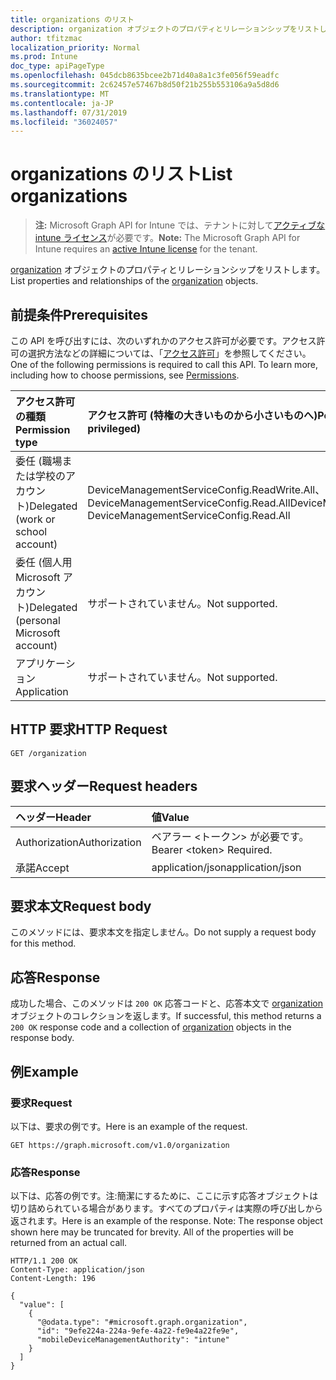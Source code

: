 ```yaml
---
title: organizations のリスト
description: organization オブジェクトのプロパティとリレーションシップをリストします。
author: tfitzmac
localization_priority: Normal
ms.prod: Intune
doc_type: apiPageType
ms.openlocfilehash: 045dcb8635bcee2b71d40a8a1c3fe056f59eadfc
ms.sourcegitcommit: 2c62457e57467b8d50f21b255b553106a9a5d8d6
ms.translationtype: MT
ms.contentlocale: ja-JP
ms.lasthandoff: 07/31/2019
ms.locfileid: "36024057"
---
```

# <a name="list-organizations"></a><span data-ttu-id="3dd85-103">organizations のリスト</span><span class="sxs-lookup"><span data-stu-id="3dd85-103">List organizations</span></span>

> <span data-ttu-id="3dd85-104">**注:** Microsoft Graph API for Intune では、テナントに対して[アクティブな intune ライセンス](https://go.microsoft.com/fwlink/?linkid=839381)が必要です。</span><span class="sxs-lookup"><span data-stu-id="3dd85-104">**Note:** The Microsoft Graph API for Intune requires an [active Intune license](https://go.microsoft.com/fwlink/?linkid=839381) for the tenant.</span></span>

<span data-ttu-id="3dd85-105">[organization](../resources/intune-onboarding-organization.md) オブジェクトのプロパティとリレーションシップをリストします。</span><span class="sxs-lookup"><span data-stu-id="3dd85-105">List properties and relationships of the [organization](../resources/intune-onboarding-organization.md) objects.</span></span>

## <a name="prerequisites"></a><span data-ttu-id="3dd85-106">前提条件</span><span class="sxs-lookup"><span data-stu-id="3dd85-106">Prerequisites</span></span>
<span data-ttu-id="3dd85-p101">この API を呼び出すには、次のいずれかのアクセス許可が必要です。アクセス許可の選択方法などの詳細については、「[アクセス許可](/graph/permissions-reference)」を参照してください。</span><span class="sxs-lookup"><span data-stu-id="3dd85-p101">One of the following permissions is required to call this API. To learn more, including how to choose permissions, see [Permissions](/graph/permissions-reference).</span></span>

|<span data-ttu-id="3dd85-109">アクセス許可の種類</span><span class="sxs-lookup"><span data-stu-id="3dd85-109">Permission type</span></span>|<span data-ttu-id="3dd85-110">アクセス許可 (特権の大きいものから小さいものへ)</span><span class="sxs-lookup"><span data-stu-id="3dd85-110">Permissions (from most to least privileged)</span></span>|
|:---|:---|
|<span data-ttu-id="3dd85-111">委任 (職場または学校のアカウント)</span><span class="sxs-lookup"><span data-stu-id="3dd85-111">Delegated (work or school account)</span></span>|<span data-ttu-id="3dd85-112">DeviceManagementServiceConfig.ReadWrite.All、DeviceManagementServiceConfig.Read.All</span><span class="sxs-lookup"><span data-stu-id="3dd85-112">DeviceManagementServiceConfig.ReadWrite.All, DeviceManagementServiceConfig.Read.All</span></span>|
|<span data-ttu-id="3dd85-113">委任 (個人用 Microsoft アカウント)</span><span class="sxs-lookup"><span data-stu-id="3dd85-113">Delegated (personal Microsoft account)</span></span>|<span data-ttu-id="3dd85-114">サポートされていません。</span><span class="sxs-lookup"><span data-stu-id="3dd85-114">Not supported.</span></span>|
|<span data-ttu-id="3dd85-115">アプリケーション</span><span class="sxs-lookup"><span data-stu-id="3dd85-115">Application</span></span>|<span data-ttu-id="3dd85-116">サポートされていません。</span><span class="sxs-lookup"><span data-stu-id="3dd85-116">Not supported.</span></span>|

## <a name="http-request"></a><span data-ttu-id="3dd85-117">HTTP 要求</span><span class="sxs-lookup"><span data-stu-id="3dd85-117">HTTP Request</span></span>
<!-- {
  "blockType": "ignored"
}
-->
``` http
GET /organization
```

## <a name="request-headers"></a><span data-ttu-id="3dd85-118">要求ヘッダー</span><span class="sxs-lookup"><span data-stu-id="3dd85-118">Request headers</span></span>
|<span data-ttu-id="3dd85-119">ヘッダー</span><span class="sxs-lookup"><span data-stu-id="3dd85-119">Header</span></span>|<span data-ttu-id="3dd85-120">値</span><span class="sxs-lookup"><span data-stu-id="3dd85-120">Value</span></span>|
|:---|:---|
|<span data-ttu-id="3dd85-121">Authorization</span><span class="sxs-lookup"><span data-stu-id="3dd85-121">Authorization</span></span>|<span data-ttu-id="3dd85-122">ベアラー &lt;トークン&gt; が必要です。</span><span class="sxs-lookup"><span data-stu-id="3dd85-122">Bearer &lt;token&gt; Required.</span></span>|
|<span data-ttu-id="3dd85-123">承諾</span><span class="sxs-lookup"><span data-stu-id="3dd85-123">Accept</span></span>|<span data-ttu-id="3dd85-124">application/json</span><span class="sxs-lookup"><span data-stu-id="3dd85-124">application/json</span></span>|

## <a name="request-body"></a><span data-ttu-id="3dd85-125">要求本文</span><span class="sxs-lookup"><span data-stu-id="3dd85-125">Request body</span></span>
<span data-ttu-id="3dd85-126">このメソッドには、要求本文を指定しません。</span><span class="sxs-lookup"><span data-stu-id="3dd85-126">Do not supply a request body for this method.</span></span>

## <a name="response"></a><span data-ttu-id="3dd85-127">応答</span><span class="sxs-lookup"><span data-stu-id="3dd85-127">Response</span></span>
<span data-ttu-id="3dd85-128">成功した場合、このメソッドは `200 OK` 応答コードと、応答本文で [organization](../resources/intune-onboarding-organization.md) オブジェクトのコレクションを返します。</span><span class="sxs-lookup"><span data-stu-id="3dd85-128">If successful, this method returns a `200 OK` response code and a collection of [organization](../resources/intune-onboarding-organization.md) objects in the response body.</span></span>

## <a name="example"></a><span data-ttu-id="3dd85-129">例</span><span class="sxs-lookup"><span data-stu-id="3dd85-129">Example</span></span>

### <a name="request"></a><span data-ttu-id="3dd85-130">要求</span><span class="sxs-lookup"><span data-stu-id="3dd85-130">Request</span></span>
<span data-ttu-id="3dd85-131">以下は、要求の例です。</span><span class="sxs-lookup"><span data-stu-id="3dd85-131">Here is an example of the request.</span></span>
``` http
GET https://graph.microsoft.com/v1.0/organization
```

### <a name="response"></a><span data-ttu-id="3dd85-132">応答</span><span class="sxs-lookup"><span data-stu-id="3dd85-132">Response</span></span>
<span data-ttu-id="3dd85-p102">以下は、応答の例です。注:簡潔にするために、ここに示す応答オブジェクトは切り詰められている場合があります。すべてのプロパティは実際の呼び出しから返されます。</span><span class="sxs-lookup"><span data-stu-id="3dd85-p102">Here is an example of the response. Note: The response object shown here may be truncated for brevity. All of the properties will be returned from an actual call.</span></span>
``` http
HTTP/1.1 200 OK
Content-Type: application/json
Content-Length: 196

{
  "value": [
    {
      "@odata.type": "#microsoft.graph.organization",
      "id": "9efe224a-224a-9efe-4a22-fe9e4a22fe9e",
      "mobileDeviceManagementAuthority": "intune"
    }
  ]
}
```



